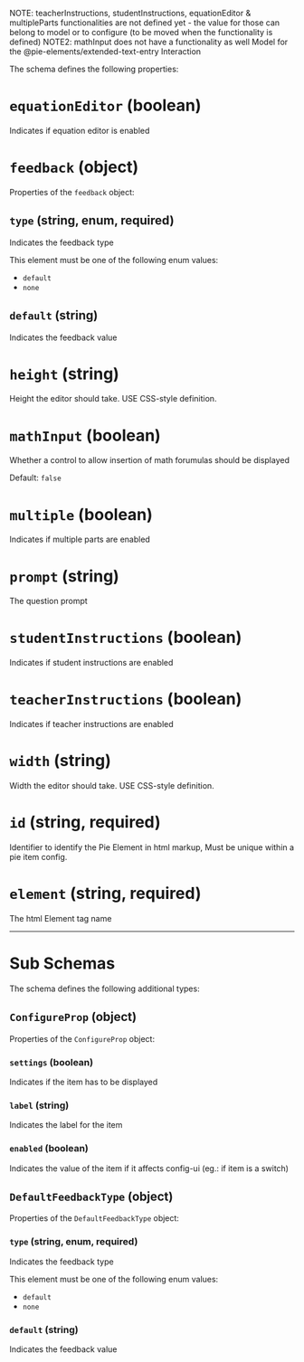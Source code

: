 NOTE: teacherInstructions, studentInstructions, equationEditor & multipleParts
functionalities are not defined yet - the value for those can belong to
model or to configure (to be moved when the functionality is defined)
NOTE2: mathInput does not have a functionality as well
Model for the @pie-elements/extended-text-entry Interaction

The schema defines the following properties:

# `equationEditor` (boolean)

Indicates if equation editor is enabled

# `feedback` (object)

Properties of the `feedback` object:

## `type` (string, enum, required)

Indicates the feedback type

This element must be one of the following enum values:

* `default`
* `none`

## `default` (string)

Indicates the feedback value

# `height` (string)

Height the editor should take. USE CSS-style definition.

# `mathInput` (boolean)

Whether a control to allow insertion of math forumulas should be displayed

Default: `false`

# `multiple` (boolean)

Indicates if multiple parts are enabled

# `prompt` (string)

The question prompt

# `studentInstructions` (boolean)

Indicates if student instructions are enabled

# `teacherInstructions` (boolean)

Indicates if teacher instructions are enabled

# `width` (string)

Width the editor should take. USE CSS-style definition.

# `id` (string, required)

Identifier to identify the Pie Element in html markup, Must be unique within a pie item config.

# `element` (string, required)

The html Element tag name

---

# Sub Schemas

The schema defines the following additional types:

## `ConfigureProp` (object)

Properties of the `ConfigureProp` object:

### `settings` (boolean)

Indicates if the item has to be displayed

### `label` (string)

Indicates the label for the item

### `enabled` (boolean)

Indicates the value of the item if it affects config-ui (eg.: if item is a switch)

## `DefaultFeedbackType` (object)

Properties of the `DefaultFeedbackType` object:

### `type` (string, enum, required)

Indicates the feedback type

This element must be one of the following enum values:

* `default`
* `none`

### `default` (string)

Indicates the feedback value